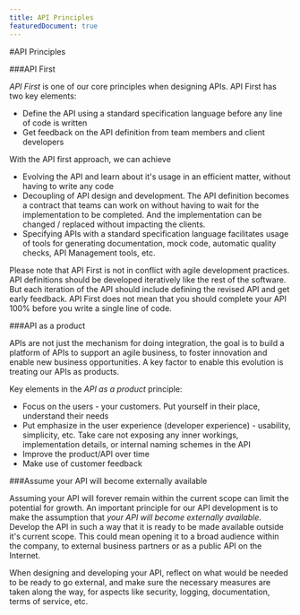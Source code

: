 ```yaml
---
title: API Principles
featuredDocument: true
---
```


#API Principles

###API First

_API First_ is one of our core principles when designing APIs. API First has two key elements:
* Define the API using a standard specification language before any line of code is written
* Get feedback on the API definition from team members and client developers

With the API first approach, we can achieve

* Evolving the API and learn about it's usage in an efficient matter, without having to write any code
* Decoupling of API design and development. The API definition becomes a contract that teams can work on
without having to wait for the implementation to be completed. And the implementation can be changed / replaced
without impacting the clients.
* Specifying APIs with a standard specification language facilitates usage of tools for generating documentation, mock
code, automatic quality checks, API Management tools, etc.

Please note that API First is not in conflict with agile development practices. API definitions should be developed 
iteratively like the rest of the software. But each iteration of the API should include defining the revised API and
get early feedback. API First does not mean that you should complete your API 100% before you write a single line of
code.


###API as a product

APIs are not just the mechanism for doing integration, the goal is to build a platform of APIs to support an 
agile business, to foster innovation and enable new business opportunities. A key factor to enable this evolution
is treating our APIs as products. 

Key elements in the _API as a product_ principle: 
* Focus on the users - your customers. Put yourself in their place, understand their needs
* Put emphasize in the user experience (developer experience) - usability, simplicity, etc. Take care not exposing any 
inner workings, implementation details, or internal naming schemes in the API
* Improve the product/API over time
* Make use of customer feedback


###Assume your API will become externally available

Assuming your API will forever remain within the current scope can limit the potential for growth.
An important principle for our API development is to make the assumption that _your API will become externally
available_. Develop the API in such a way that it is ready to be made available outside it's current scope. This could
mean opening it to a broad audience within the company, to external business partners or as a public API on the
Internet.

When designing and developing your API, reflect on what would be needed to be ready to go external, and make
sure the necessary measures are taken along the way, for aspects like security, logging, documentation, terms of
service, etc.

